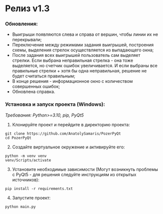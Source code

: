 # Релиз v1.3

### Обновления:
- Выигрыши появляются слева и справа от вершин, чтобы линии их не перекрывали;
- Переключение между режимами задания выигрышей, построения схемы, выделения стрелок осуществляется из выпадающего окна;
- После задания всех выигрышей пользователь сам выделяет стрелки. Если выбрана неправильная стрелка - она тоже выделяется, но счетчик ошибок увеличивается. И если выбраны все правильные стрелки + хотя бы одна неправильная, решение не будет считаться правильным;
- В конце решения - информационное окно с количеством совершенных ошибок;
- Обновлена справка.


### Установка и запуск проекта (Windows):

*Требования: Python>=3.10, pip, PyQt5*

1. Клонируйте проект и перейдите в директорию проекта:
```
git clone https://github.com/AnatolySamaris/PozerPyQt
cd PozerPyQt
```
2. Создайте виртуальное окружение и активируйте его:
```
python -m venv venv
venv/Scripts/activate
```
3. Установите необходимые зависимости (Могут возникнуть проблемы с PyQt5 - для решения следуйте инструкциям из открытых источников):
```
pip install -r requirements.txt
```
4. Запустите проект:
```
python main.py
```